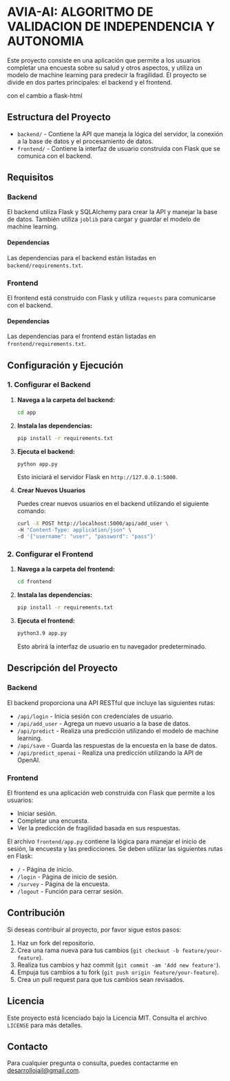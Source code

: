 # AVIA-AI: ALGORITMO DE VALIDACION DE INDEPENDENCIA Y AUTONOMIA

Este proyecto consiste en una aplicación que permite a los usuarios completar una encuesta sobre su salud y otros aspectos, y utiliza un modelo de machine learning para predecir la fragilidad. El proyecto se divide en dos partes principales: el backend y el frontend.

con el cambio a flask-html

## Estructura del Proyecto

- `backend/` - Contiene la API que maneja la lógica del servidor, la conexión a la base de datos y el procesamiento de datos.
- `frontend/` - Contiene la interfaz de usuario construida con Flask que se comunica con el backend.

## Requisitos

### Backend

El backend utiliza Flask y SQLAlchemy para crear la API y manejar la base de datos. También utiliza `joblib` para cargar y guardar el modelo de machine learning.

#### Dependencias

Las dependencias para el backend están listadas en `backend/requirements.txt`.

### Frontend

El frontend está construido con Flask y utiliza `requests` para comunicarse con el backend.

#### Dependencias

Las dependencias para el frontend están listadas en `frontend/requirements.txt`.

## Configuración y Ejecución

### 1. Configurar el Backend

1. **Navega a la carpeta del backend:**
    ```bash
    cd app
    ```

2. **Instala las dependencias:**
    ```bash
    pip install -r requirements.txt
    ```

3. **Ejecuta el backend:**
    ```bash
    python app.py
    ```

   Esto iniciará el servidor Flask en `http://127.0.0.1:5000`.

4. **Crear Nuevos Usuarios**

   Puedes crear nuevos usuarios en el backend utilizando el siguiente comando:

    ```bash
    curl -X POST http://localhost:5000/api/add_user \
    -H "Content-Type: application/json" \
    -d '{"username": "user", "password": "pass"}'
    ```

### 2. Configurar el Frontend

1. **Navega a la carpeta del frontend:**
    ```bash
    cd frontend
    ```

2. **Instala las dependencias:**
    ```bash
    pip install -r requirements.txt
    ```

3. **Ejecuta el frontend:**
    ```bash
    python3.9 app.py
    ```

   Esto abrirá la interfaz de usuario en tu navegador predeterminado.

## Descripción del Proyecto

### Backend

El backend proporciona una API RESTful que incluye las siguientes rutas:

- `/api/login` - Inicia sesión con credenciales de usuario.
- `/api/add_user` - Agrega un nuevo usuario a la base de datos.
- `/api/predict` - Realiza una predicción utilizando el modelo de machine learning.
- `/api/save` - Guarda las respuestas de la encuesta en la base de datos.
- `/api/predict_openai` - Realiza una predicción utilizando la API de OpenAI.

### Frontend

El frontend es una aplicación web construida con Flask que permite a los usuarios:

- Iniciar sesión.
- Completar una encuesta.
- Ver la predicción de fragilidad basada en sus respuestas.

El archivo `frontend/app.py` contiene la lógica para manejar el inicio de sesión, la encuesta y las predicciones. Se deben utilizar las siguientes rutas en Flask:

- `/` - Página de inicio.
- `/login` - Página de inicio de sesión.
- `/survey` - Página de la encuesta.
- `/logout` - Función para cerrar sesión.

## Contribución

Si deseas contribuir al proyecto, por favor sigue estos pasos:

1. Haz un fork del repositorio.
2. Crea una rama nueva para tus cambios (`git checkout -b feature/your-feature`).
3. Realiza tus cambios y haz commit (`git commit -am 'Add new feature'`).
4. Empuja tus cambios a tu fork (`git push origin feature/your-feature`).
5. Crea un pull request para que tus cambios sean revisados.

## Licencia

Este proyecto está licenciado bajo la Licencia MIT. Consulta el archivo `LICENSE` para más detalles.

## Contacto

Para cualquier pregunta o consulta, puedes contactarme en [desarrollojail@gmail.com](mailto:desarrollojail@gmail.com).
